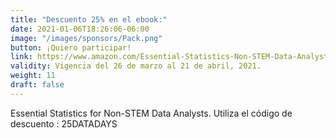 ```yaml
---
title: "Descuento 25% en el ebook:"
date: 2021-01-06T18:26:06-06:00
image: "/images/sponsors/Pack.png"
button: ¡Quiero participar!
link: https://www.amazon.com/Essential-Statistics-Non-STEM-Data-Analysts/dp/1838984844/ref=sr_1_1?dchild=1&keywords=Essential+Statistics+for+Non-STEM+Data+Analysts&qid=1608186986&sr=8-1#customerReviews
validity: Vigencia del 26 de marzo al 21 de abril, 2021.
weight: 11
draft: false
---
```


Essential Statistics for Non-STEM Data Analysts. Utiliza el código de descuento : 25DATADAYS

